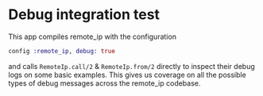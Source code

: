 # Debug integration test

This app compiles remote\_ip with the configuration

```elixir
config :remote_ip, debug: true
```

and calls `RemoteIp.call/2` & `RemoteIp.from/2` directly to inspect their debug logs on some basic examples. This gives us coverage on all the possible types of debug messages across the remote\_ip codebase.
